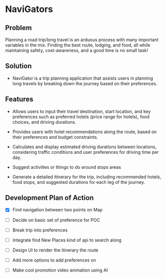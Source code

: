 # NaviGators
## Problem
Planning a road trip/long travel is an arduous process with many important variables in the mix. Finding the best route, lodging, and food, all while maintaining safety, cost-awareness, and a good time is no small task! 

## Solution 

- NaviGator is a trip planning application that assists users in planning long travels by breaking down the journey based on their preferences. 

## Features

- Allows users to input their travel destination, start location, and key preferences such as preferred hotels (price range for hotels), food choices, and driving durations. 

- Provides users with hotel recommendations along the route, based on their preferences and budget constraints. 

- Calculates and display estimated driving durations between locations, considering traffic conditions and user preferences for driving time per day. 

- Suggest activities or things to do around stops areas 

- Generate a detailed itinerary for the trip, including recommended hotels, food stops, and suggested durations for each leg of the journey. 

## Development Plan of Action 
- [x] Find navigation between two points on Map 
- [ ] Decide on basic set of preference for POC
- [ ] Break trip into preferences 
- [ ] Integrate find New Places kind of api to search along 
- [ ] Design UI to render the itinerary the route 
- [ ] Add more options to add preferences on
- [ ] Make cool promotion video animation using AI

